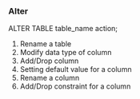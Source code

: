 ### Alter

ALTER TABLE table_name action;

1. Rename a table
2. Modify data type of column
3. Add/Drop column
4. Setting default value for a column
5. Rename a column
6. Add/Drop constraint for a column
